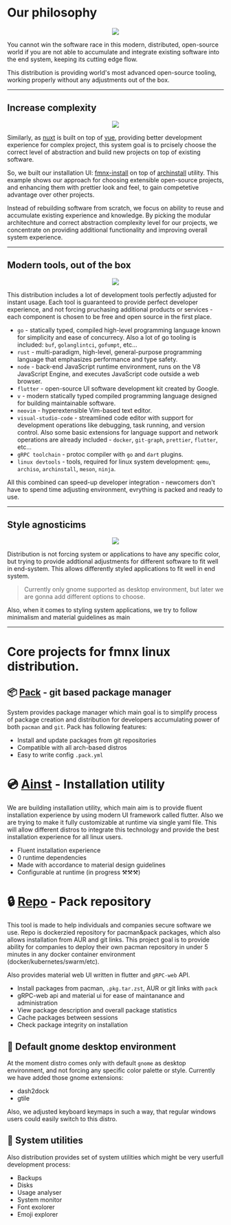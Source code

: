 # Our philosophy

<p align="center">
<img style="align: center; max-height: 25%; max-width: 25%" src="https://fmnx.io/dancheg97/fmnx/media/branch/main/airootfs/usr/local/share/backgrounds/fmnx-linux.png" />
</p>

You cannot win the software race in this modern, distributed, open-source world if you are not able to accumulate and integrate existing software into the end system, keeping its cutting edge flow.

This distribution is providing world's most advanced open-source tooling, working properly without any adjustments out of the box.

---

## Increase complexity

<p align="center">
<img style="align: center; max-height: 35%; max-width: 35%" src="/complexity.png" />
</p>

Similarly, as [nuxt](https://nuxtjs.org/) is built on top of [vue](https://vuejs.org/), providing better development experience for complex project, this system goal is to prcisely choose the correct level of abstraction and build new projects on top of existing software.

So, we built our installation UI: [fmnx-install](https://fmnx.io/dancheg97/fmnx-install) on top of [archinstall](https://github.com/archlinux/archinstall) utility. This example shows our approach for choosing extensible open-source projects, and enhancing them with prettier look and feel, to gain competetive advantage over other projects.

Instead of rebuilding software from scratch, we focus on ability to reuse and accumulate existing experience and knowledge. By picking the modular architechture and correct abstraction complexity level for our projects, we concentrate on providing additional functionality and improving overall system experience.

---

## Modern tools, out of the box

<p align="center">
<img style="align: center; max-height: 35%; max-width: 35%" src="/toolbox.png" />
</p>

This distribution includes a lot of development tools perfectly adjusted for instant usage. Each tool is guaranteed to provide perfect developer experience, and not forcing pruchasing additional products or services - each component is chosen to be free and open source in the first place.

- `go` - statically typed, compiled high-level programming language known for simplicity and ease of concurrecy. Also a lot of go tooling is included: `buf`, `golanglintci`, `gofumpt`, etc...
- `rust` - multi-paradigm, high-level, general-purpose programming language that emphasizes performance and type safety.
- `node` - back-end JavaScript runtime environment, runs on the V8 JavaScript Engine, and executes JavaScript code outside a web browser.
- `flutter` - open-source UI software development kit created by Google.
- `v` - modern statically typed compiled programming language designed for building maintainable software.
- `neovim` - hyperextensible Vim-based text editor.
- `visual-studio-code` - streamlined code editor with support for development operations like debugging, task running, and version control. Also some basic extensions for language support and network operations are already included - `docker`, `git-graph`, `prettier`, `flutter`, etc...
- `gRPC toolchain` - protoc compiler with `go` and `dart` plugins.
- `linux devtools` - tools, required for linux system development: `qemu`, `archiso`, `archinstall`, `meson`, `ninja`.

All this combined can speed-up developer integration - newcomers don't have to spend time adjusting environment, evrything is packed and ready to use.

---

## Style agnosticims

<p align="center">
<img style="align: center; max-height: 35%; max-width: 35%" src="/palette.png" />
</p>

Distribution is not forcing system or applications to have any specific color, but trying to provide addtional adjustments for different software to fit well in end-system. This allows differently styled applications to fit well in end system.

> Currently only gnome supported as desktop environment, but later we are gonna add different options to choose.

Also, when it comes to styling system applications, we try to follow minimalism and material guidelines as main

<!--

## FMNX cli

<p align="center">
<img style="align: center; max-height: 35%; max-width: 35%" src="/code.png" />
</p>

Also, we add

> This part of system is under development stage and currently not included in system.

-->

--- 

# Core projects for fmnx linux distribution.

## 📦 [Pack](https://fmnx.io/core/pack) - git based package manager

System provides package manager which main goal is to simplify process of package creation and distribution for developers accumulating power of both `pacman` and `git`. Pack has following features:

- Install and update packages from git repositories
- Compatible with all arch-based distros
- Easy to write config `.pack.yml`

# 💿 [Ainst](https://fmnx.io/core/ainst) - Installation utility

We are building installation utility, which main aim is to provide fluent installation experience by using modern UI framework called flutter. Also we are trying to make it fully customizable at runtime via single yaml file. This will allow different distros to integrate this technology and provide the best installation experience for all linux users.

- Fluent installation experience
- 0 runtime dependencies
- Made with accordance to material design guidelines
- Configurable at runtime (in progress ⚒️⚒️⚒️)

# 🔒 [Repo](https://fmnx.io/core/repo) - Pack repository

This tool is made to help individuals and companies secure software we use. Repo is dockerzied repository for pacman&pack packages, which also allows installation from AUR and git links. This project goal is to provide ability for companies to deploy their own pacman repository in under 5 minutes in any docker container environment (docker/kubernetes/swarm/etc).

Also provides material web UI written in flutter and `gRPC-web` API.

- Install packages from pacman, `.pkg.tar.zst`, AUR or git links with `pack`
- gRPC-web api and material ui for ease of maintanance and administration
- View package description and overall package statistics
- Cache packages between sessions
- Check package integrity on installation

## 🐾 Default gnome desktop environment

At the moment distro comes only with default `gnome` as desktop environment, and not forcing any specific color palette or style. Currently we have added those gnome extensions:

- dash2dock
- gtile

Also, we adjusted keyboard keymaps in such a way, that regular windows users could easily switch to this distro.

## 🛟 System utilities

Also distribution provides set of system utilities which might be very userfull development process:

- Backups
- Disks
- Usage analyser
- System monitor
- Font exolorer
- Emoji explorer
